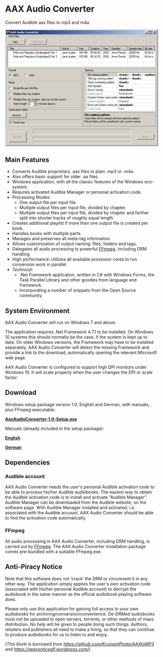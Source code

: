 # AAX Audio Converter
Convert Audible aax files to mp3 and m4a

![](res/Cover.png?raw=true)

## Main Features
- Converts Audible proprietary .aax files to plain .mp3 or .m4a. 
- Also offers basic support for older .aa files.
- Windows application, with all the classic features of the Windows eco-system.
- Requires activated Audible Manager or personal activation code.
- Processing Modes: 
  - One output file per input file.
  - Multiple output files per input file, divided by chapter.
  - Multiple output files per input file, divided by chapter and further split into shorter tracks of roughly equal length. 
- Creates additional playlist if more than one output file is created per book.
- Handles books with multiple parts.
- Manages and preserves all meta-tag information.  
- Allows customization of output naming: files, folders and tags.
- Delegates all audio processing to powerful [FFmpeg](https://www.ffmpeg.org/), including DRM handling.
- High performance: Utilizes all available processor cores to run conversion work in parallel.
- *Technical*: 
  - .Net Framework application, written in C# with Windows Forms, the Task Parallel Library and other goodies from language and framework. 
  - Incorporating a number of snippets from the Open Source community. 

##  System Environment
AAX Audio Converter will run on Windows 7 and above.

The application requires .Net Framework 4.7.1 to be installed. On Windows 10 systems this should normally be the case, if the system is kept up to date. On older Windows versions, the Framework may have to be installed separately. AAX Audio Converter will detect the missing Framework and provide a link to the download, automatically opening the relevant Microsoft web page. 

AAX Audio Converter is configured to support high DPI monitors under Windows 10. It will scale properly when the user changes the DPI or scale factor. 

## Download

Windows setup package version 1.0, English and German, with manuals, plus FFmpeg executable:

**[AaxAudioConverter-1.0-Setup.exe](https://github.com/audiamus/AaxAudioConverter/releases/download/v1.0/AaxAudioConverter-1.0-Setup.exe)**

Manuals (already included in the setup package):

**[English](https://github.com/audiamus/AaxAudioConverter/releases/download/v1.0/AaxAudioConverter.pdf)**

**[German](https://github.com/audiamus/AaxAudioConverter/releases/download/v1.0/AaxAudioConverter.de.pdf)**


## Dependencies
### Audible account
AAX Audio Converter needs the user's personal Audible activation code to be able to process his/her Audible audiobooks.
The easiest way to obtain the Audible activation code is to install and activate “Audible Manager”. Audible Manager can be downloaded from the Audible website, on the software page. With Audible Manager installed and activated, i.e. associated with the Audible account, AAX Audio Converter should be able to find the activation code automatically.

### FFmpeg
All audio processing in AAX Audio Converter, including DRM handling, is carried out by [FFmpeg](https://www.ffmpeg.org/). 
The AAX Audio Converter installation package comes pre-bundled with a suitable FFmpeg.exe. 

## Anti-Piracy Notice
Note that this software does not ‘crack’ the DRM or circumvent it in any other way. The application simply applies the user's own activation code (associated with his/her personal Audible account) to decrypt the audiobook in the same manner as the official audiobook playing software does. 

Please only use this application for gaining full access to your own audiobooks for archiving/conversion/convenience. De-DRMed audiobooks must not be uploaded to open servers, torrents, or other methods of mass distribution. No help will be given to people doing such things. Authors, retailers and publishers all need to make a living, so that they can continue to produce audiobooks for us to listen to and enjoy.

(*This blurb is borrowed from https://github.com/KrumpetPirate/AAXtoMP3 and https://apprenticealf.wordpress.com/*). 